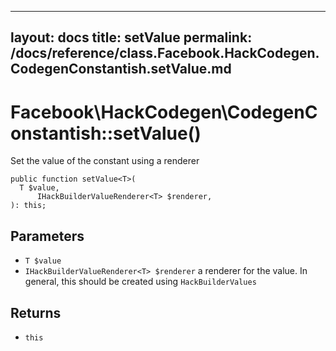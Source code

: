 
***

layout: docs
title: setValue
permalink: /docs/reference/class.Facebook.HackCodegen.CodegenConstantish.setValue.md
---







# Facebook\\HackCodegen\\CodegenConstantish::setValue()




Set the value of the constant using a renderer




``` Hack
public function setValue<T>(
  T $value,
      IHackBuilderValueRenderer<T> $renderer,
): this;
```




## Parameters




- ` T $value `
- ` IHackBuilderValueRenderer<T> $renderer ` a renderer for the value. In general, this should be
  created using `` HackBuilderValues ``




## Returns




+ ` this `